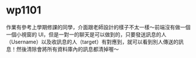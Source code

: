 # wp1101

作業有參考上學期修課的同學，介面跟老師設計的樣子不太一樣～前端沒有做一個一個小視窗的 UI，但是一對一的聊天是可以做到的，只要發送訊息的人（Username）以及收訊息的人（target）有對應到，就可以看到別人傳送的訊息！然後清除會將所有資料庫內的訊息都清掉喔～